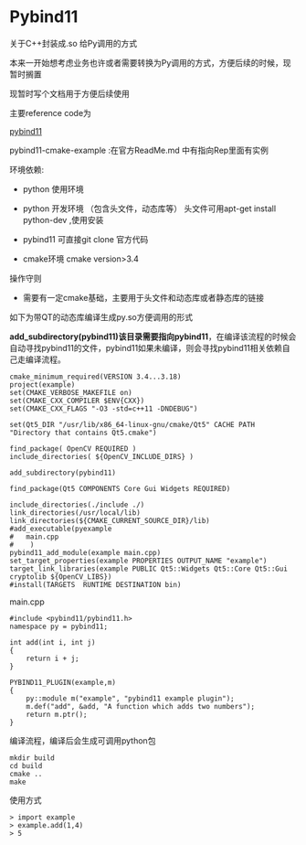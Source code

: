 # Pybind11 

关于C++封装成.so 给Py调用的方式

本来一开始想考虑业务也许或者需要转换为Py调用的方式，方便后续的时候，现暂时搁置

现暂时写个文档用于方便后续使用

主要reference code为

[pybind11](https://github.com/pybind/pybind11)

pybind11-cmake-example :在官方ReadMe.md 中有指向Rep里面有实例

环境依赖:

- python 使用环境
- python 开发环境 （包含头文件，动态库等） 头文件可用apt-get install python-dev ,使用安装

- pybind11 可直接git clone 官方代码
- cmake环境 cmake version>3.4

操作守则

- 需要有一定cmake基础，主要用于头文件和动态库或者静态库的链接

如下为带QT的动态库编译生成py.so方便调用的形式

**add_subdirectory(pybind11)该目录需要指向pybind11**，在编译该流程的时候会自动寻找pybind11的文件，pybind11如果未编译，则会寻找pybind11相关依赖自己走编译流程。

```
cmake_minimum_required(VERSION 3.4...3.18)
project(example)
set(CMAKE_VERBOSE_MAKEFILE on)
set(CMAKE_CXX_COMPILER $ENV{CXX})
set(CMAKE_CXX_FLAGS "-O3 -std=c++11 -DNDEBUG")

set(Qt5_DIR "/usr/lib/x86_64-linux-gnu/cmake/Qt5" CACHE PATH "Directory that contains Qt5.cmake")

find_package( OpenCV REQUIRED )
include_directories( ${OpenCV_INCLUDE_DIRS} )

add_subdirectory(pybind11)

find_package(Qt5 COMPONENTS Core Gui Widgets REQUIRED)

include_directories(./include ./)
link_directories(/usr/local/lib)
link_directories(${CMAKE_CURRENT_SOURCE_DIR}/lib)
#add_executable(pyexample
#	main.cpp
#    )
pybind11_add_module(example main.cpp)
set_target_properties(example PROPERTIES OUTPUT_NAME "example")
target_link_libraries(example PUBLIC Qt5::Widgets Qt5::Core Qt5::Gui cryptolib ${OpenCV_LIBS})
#install(TARGETS  RUNTIME DESTINATION bin)
```

main.cpp

```
#include <pybind11/pybind11.h>
namespace py = pybind11;
 
int add(int i, int j)
{
    return i + j;
}
 
PYBIND11_PLUGIN(example,m)
{
    py::module m("example", "pybind11 example plugin");
    m.def("add", &add, "A function which adds two numbers");
    return m.ptr();
}
```

编译流程，编译后会生成可调用python包

```
mkdir build
cd build
cmake ..
make
```

使用方式

```
> import example
> example.add(1,4)
> 5
```

